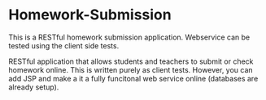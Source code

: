 # Homework-Submission
This is a RESTful homework submission application. Webservice can be tested using the client side tests.

RESTful application that allows students and teachers to submit or check homework online. This is written purely as client tests.
However, you can add JSP and make a it a fully funcitonal web service online (databases are already setup).
